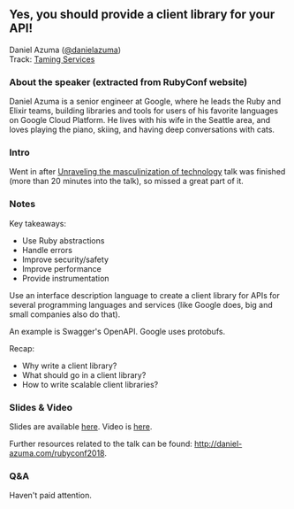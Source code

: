 ## Yes, you should provide a client library for your API!

Daniel Azuma ([@danielazuma](https://twitter.com/danielazuma))<br />
Track: [Taming Services](https://rubyconf.org/program#track-taming-services)

### About the speaker (extracted from RubyConf website)

Daniel Azuma is a senior engineer at Google, where he leads the Ruby and Elixir teams, building libraries and tools for users of his favorite languages on Google Cloud Platform. He lives with his wife in the Seattle area, and loves playing the piano, skiing, and having deep conversations with cats.

### Intro

Went in after [Unraveling the masculinization of technology](day-1/unraveling-the-masculinization-of-technology.md) talk was finished (more than 20 minutes into the talk), so missed a great part of it.

### Notes

Key takeaways:

  - Use Ruby abstractions
  - Handle errors
  - Improve security/safety
  - Improve performance
  - Provide instrumentation

Use an interface description language to create a client library for APIs for several programming languages and services (like Google does, big and small companies also do that).

An example is Swagger's OpenAPI. Google uses protobufs.

Recap:

  - Why write a client library?
  - What should go in a client library?
  - How to write scalable client libraries?

### Slides & Video

Slides are available [here](https://speakerdeck.com/dazuma/yes-you-should-provide-a-client-library-for-your-api). Video is [here](https://confreaks.tv/videos/rubyconf2018-yes-you-should-provide-a-client-library-for-your-api).

Further resources related to the talk can be found: http://daniel-azuma.com/rubyconf2018.

### Q&A

Haven't paid attention.
